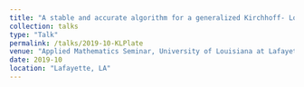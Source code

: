 ```yaml
---
title: "A stable and accurate algorithm for a generalized Kirchhoff- Love plate model"
collection: talks
type: "Talk"
permalink: /talks/2019-10-KLPlate
venue: "Applied Mathematics Seminar, University of Louisiana at Lafayette"
date: 2019-10
location: "Lafayette, LA"
---
```

